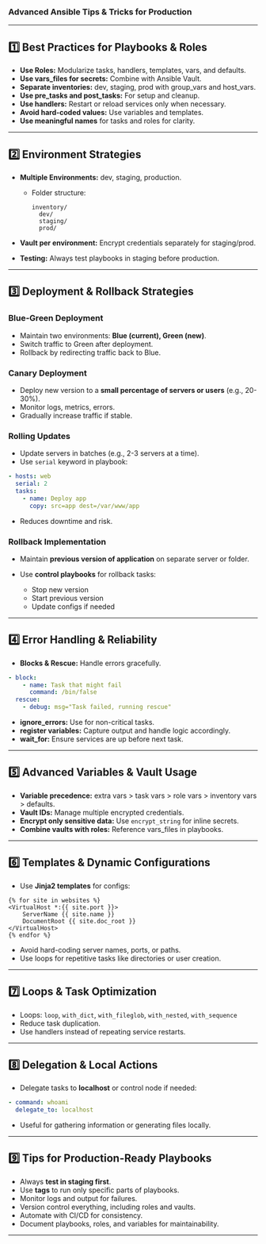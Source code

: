 ### Advanced Ansible Tips & Tricks for Production

---

## 1️⃣ Best Practices for Playbooks & Roles

* **Use Roles:** Modularize tasks, handlers, templates, vars, and defaults.
* **Use vars_files for secrets:** Combine with Ansible Vault.
* **Separate inventories:** dev, staging, prod with group_vars and host_vars.
* **Use pre_tasks and post_tasks:** For setup and cleanup.
* **Use handlers:** Restart or reload services only when necessary.
* **Avoid hard-coded values:** Use variables and templates.
* **Use meaningful names** for tasks and roles for clarity.

---

## 2️⃣ Environment Strategies

* **Multiple Environments:** dev, staging, production.

  * Folder structure:

    ```
    inventory/
      dev/
      staging/
      prod/
    ```
* **Vault per environment:** Encrypt credentials separately for staging/prod.
* **Testing:** Always test playbooks in staging before production.

---

## 3️⃣ Deployment & Rollback Strategies

### Blue-Green Deployment

* Maintain two environments: **Blue (current), Green (new)**.
* Switch traffic to Green after deployment.
* Rollback by redirecting traffic back to Blue.

### Canary Deployment

* Deploy new version to a **small percentage of servers or users** (e.g., 20-30%).
* Monitor logs, metrics, errors.
* Gradually increase traffic if stable.

### Rolling Updates

* Update servers in batches (e.g., 2-3 servers at a time).
* Use `serial` keyword in playbook:

```yaml
- hosts: web
  serial: 2
  tasks:
    - name: Deploy app
      copy: src=app dest=/var/www/app
```

* Reduces downtime and risk.

### Rollback Implementation

* Maintain **previous version of application** on separate server or folder.
* Use **control playbooks** for rollback tasks:

  * Stop new version
  * Start previous version
  * Update configs if needed

---

## 4️⃣ Error Handling & Reliability

* **Blocks & Rescue:** Handle errors gracefully.

```yaml
- block:
    - name: Task that might fail
      command: /bin/false
  rescue:
    - debug: msg="Task failed, running rescue"
```

* **ignore_errors:** Use for non-critical tasks.
* **register variables:** Capture output and handle logic accordingly.
* **wait_for:** Ensure services are up before next task.

---

## 5️⃣ Advanced Variables & Vault Usage

* **Variable precedence:** extra vars > task vars > role vars > inventory vars > defaults.
* **Vault IDs:** Manage multiple encrypted credentials.
* **Encrypt only sensitive data:** Use `encrypt_string` for inline secrets.
* **Combine vaults with roles:** Reference vars_files in playbooks.

---

## 6️⃣ Templates & Dynamic Configurations

* Use **Jinja2 templates** for configs:

```jinja2
{% for site in websites %}
<VirtualHost *:{{ site.port }}>
    ServerName {{ site.name }}
    DocumentRoot {{ site.doc_root }}
</VirtualHost>
{% endfor %}
```

* Avoid hard-coding server names, ports, or paths.
* Use loops for repetitive tasks like directories or user creation.

---

## 7️⃣ Loops & Task Optimization

* Loops: `loop`, `with_dict`, `with_fileglob`, `with_nested`, `with_sequence`
* Reduce task duplication.
* Use handlers instead of repeating service restarts.

---

## 8️⃣ Delegation & Local Actions

* Delegate tasks to **localhost** or control node if needed:

```yaml
- command: whoami
  delegate_to: localhost
```

* Useful for gathering information or generating files locally.

---

## 9️⃣ Tips for Production-Ready Playbooks

* Always **test in staging first**.
* Use **tags** to run only specific parts of playbooks.
* Monitor logs and output for failures.
* Version control everything, including roles and vaults.
* Automate with CI/CD for consistency.
* Document playbooks, roles, and variables for maintainability.

---

